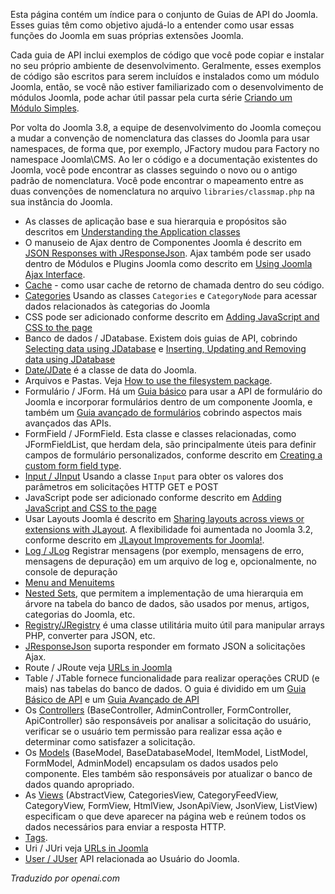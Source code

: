 <!-- Filename: API_Guides / Display title: Guias de API -->

Esta página contém um índice para o conjunto de Guias de API do Joomla. Esses guias têm como objetivo ajudá-lo a entender como usar essas funções do Joomla em suas próprias extensões Joomla.

Cada guia de API inclui exemplos de código que você pode copiar e instalar no seu próprio ambiente de desenvolvimento. Geralmente, esses exemplos de código são escritos para serem incluídos e instalados como um módulo Joomla, então, se você não estiver familiarizado com o desenvolvimento de módulos Joomla, pode achar útil passar pela curta série [Criando um Módulo Simples](https://docs.joomla.org/Creating_a_simple_module).

Por volta do Joomla 3.8, a equipe de desenvolvimento do Joomla começou a mudar a convenção de nomenclatura das classes do Joomla para usar namespaces, de forma que, por exemplo, JFactory mudou para Factory no namespace Joomla\CMS. Ao ler o código e a documentação existentes do Joomla, você pode encontrar as classes seguindo o novo ou o antigo padrão de nomenclatura. Você pode encontrar o mapeamento entre as duas convenções de nomenclatura no arquivo `libraries/classmap.php` na sua instância do Joomla.

- As classes de aplicação base e sua hierarquia e propósitos são descritos em [Understanding the Application classes](https://docs.joomla.org/J3.x:Understanding_the_Application_classes)
- O manuseio de Ajax dentro de Componentes Joomla é descrito em [JSON Responses with JResponseJson](https://docs.joomla.org/JSON_Responses_with_JResponseJson "JSON Responses with JResponseJson"). Ajax também pode ser usado dentro de Módulos e Plugins Joomla como descrito em [Using Joomla Ajax Interface](https://docs.joomla.org/Using_Joomla_Ajax_Interface).
- [Cache](https://docs.joomla.org/Cache_Basic_API_Guide) - como usar cache de retorno de chamada dentro do seu código.
- [Categories](https://docs.joomla.org/Categories_and_CategoryNodes_API_Guide) Usando as classes `Categories` e `CategoryNode` para acessar dados relacionados às categorias do Joomla
- CSS pode ser adicionado conforme descrito em [Adding JavaScript and CSS to the page](https://docs.joomla.org/Adding_JavaScript_and_CSS_to_the_page)
- Banco de dados / JDatabase. Existem dois guias de API, cobrindo [Selecting data using JDatabase](https://docs.joomla.org/Selecting_data_using_JDatabase)
  e [Inserting, Updating and Removing data using JDatabase](https://docs.joomla.org/Inserting,_Updating_and_Removing_data_using_JDatabase)
- [Date/JDate](https://docs.joomla.org/How_to_use_JDate) é a classe de data do Joomla.
- Arquivos e Pastas. Veja [How to use the filesystem package](https://docs.joomla.org/How_to_use_the_filesystem_package).
- Formulário / JForm. Há um [Guia básico](https://docs.joomla.org/Basic_form_guide "Basic form guide") para usar a API de formulário do Joomla e incorporar formulários dentro de um componente Joomla, e também um [Guia avançado de formulários](https://docs.joomla.org/Advanced_form_guide) cobrindo aspectos mais avançados das APIs.
- FormField / JFormField. Esta classe e classes relacionadas, como JFormFieldList, que herdam dela, são principalmente úteis para definir campos de formulário personalizados, conforme descrito em [Creating a custom form field type](https://docs.joomla.org/Creating_a_custom_form_field_type).
- [Input / JInput](https://docs.joomla.org/Retrieving_request_data_using_JInput) Usando a classe `Input` para obter os valores dos parâmetros em solicitações HTTP GET e POST
- JavaScript pode ser adicionado conforme descrito em [Adding JavaScript and CSS to the page](https://docs.joomla.org/Adding_JavaScript_and_CSS_to_the_page)
- Usar Layouts Joomla é descrito em [Sharing layouts across views or extensions with JLayout](https://docs.joomla.org/J3.x:Sharing_layouts_across_views_or_extensions_with_JLayout "J3.x:Sharing layouts across views or extensions with JLayout"). A flexibilidade foi aumentada no Joomla 3.2, conforme descrito em [JLayout Improvements for Joomla!](https://docs.joomla.org/J3.x:JLayout_Improvements_for_Joomla!).
- [Log / JLog](https://docs.joomla.org/Using_JLog) Registrar mensagens (por exemplo, mensagens de erro, mensagens de depuração) em um arquivo de log e, opcionalmente, no console de depuração
- [Menu and Menuitems](https://docs.joomla.org/Menu_and_Menuitems_API_Guide)
- [Nested Sets](https://docs.joomla.org/Using_nested_sets), que permitem a implementação de uma hierarquia em árvore na tabela do banco de dados, são usados por menus, artigos, categorias do Joomla, etc.
- [Registry/JRegistry](https://github.com/joomla-framework/registry) é uma classe utilitária muito útil para manipular arrays PHP, converter para JSON, etc.
- [JResponseJson](https://docs.joomla.org/JSON_Responses_with_JResponseJson) suporta responder em formato JSON a solicitações Ajax.
- Route / JRoute veja [URLs in Joomla](https://docs.joomla.org/URLs_in_Joomla)
- Table / JTable fornece funcionalidade para realizar operações CRUD (e mais) nas tabelas do banco de dados. O guia é dividido em um [Guia Básico de API](https://docs.joomla.org/Table_Basic_API_Guide)
  e um [Guia Avançado de API](https://docs.joomla.org/Table_Advanced_API_Guide)
- Os [Controllers](https://docs.joomla.org/Controllers) (BaseController, AdminController, FormController, ApiController) são responsáveis por analisar a solicitação do usuário, verificar se o usuário tem permissão para realizar essa ação e determinar como satisfazer a solicitação.
- Os [Models](https://docs.joomla.org/Models) (BaseModel, BaseDatabaseModel, ItemModel, ListModel, FormModel, AdminModel) encapsulam os dados usados pelo componente. Eles também são responsáveis por atualizar o banco de dados quando apropriado.
- As [Views](https://docs.joomla.org/Views) (AbstractView, CategoriesView, CategoryFeedView, CategoryView, FormView, HtmlView, JsonApiView, JsonView, ListView) especificam o que deve aparecer na página web e reúnem todos os dados necessários para enviar a resposta HTTP.
- [Tags](https://docs.joomla.org/Tags_API_Guide).
- Uri / JUri veja [URLs in Joomla](https://docs.joomla.org/URLs_in_Joomla)
- [User / JUser](https://docs.joomla.org/Accessing_the_current_user_object) API relacionada ao Usuário do Joomla.

*Traduzido por openai.com*

